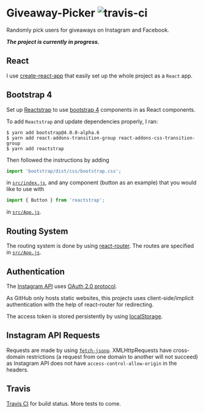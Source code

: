 # Giveaway-Picker ![travis-ci](https://travis-ci.org/42mandychen/giveawaypicker.svg?branch=master)
Randomly pick users for giveaways on Instagram and Facebook.

***The project is currently in progress.***

## React

I use [create-react-app](https://github.com/facebookincubator/create-react-app) that easily set up the whole project as a `React` app.

## Bootstrap 4

Set up [Reactstrap](http://reactstrap.github.io/) to use [bootstrap 4](https://v4-alpha.getbootstrap.com/) components in as React components.

To add `Reactstrap` and update dependencies properly, I ran:

```shell
$ yarn add bootstrap@4.0.0-alpha.6
$ yarn add react-addons-transition-group react-addons-css-transition-group
$ yarn add reactstrap
```

Then followed the instructions by adding

```javascript
import 'bootstrap/dist/css/bootstrap.css';
```

in [`src/index.js`](./src/index.js), and any component (button as an example) that you would like to use with

```javascript
import { Button } from 'reactstrap';
```

in [`src/App.js`](./src/App.js).

## Routing System

The routing system is done by using [react-router](https://reacttraining.com/react-router/). The routes are specified in [`src/App.js`](./src/App.js).

## Authentication

The [Instagram API](https://www.instagram.com/developer/authentication/) uses [OAuth 2.0 protocol](http://tools.ietf.org/html/draft-ietf-oauth-v2-12).

As GitHub only hosts static websites, this projects uses client-side/implicit authentication with the help of react-router for redirecting.

The access token is stored persistently by using [localStorage](https://www.w3schools.com/html/html5_webstorage.asp).

## Instagram API Requests

Requests are made by using [`fetch-jsonp`](https://github.com/camsong/fetch-jsonp). XMLHttpRequests have cross-domain restrictions (a request from one domain to another will not succeed) as Instagram API does not have `access-control-allow-origin` in the headers.

## Travis

[Travis CI](https://travis-ci.org/) for build status. More tests to come.
